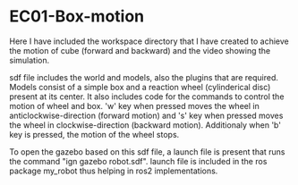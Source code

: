 # EC01-Box-motion
Here I have included the workspace directory that I have created to achieve the motion of cube (forward and backward) and the video showing the simulation.

sdf file includes the world and models, also the plugins that are required. Models consist of a simple box and a reaction wheel (cylinderical disc) present at its center. It also includes code for the commands to control the motion of wheel and box. 'w' key when pressed moves the wheel in anticlockwise-direction (forward motion) and 's' key when pressed moves the wheel in clockwise-direction (backward motion). Additionaly when 'b' key is pressed, the motion of the wheel stops.

To open the gazebo based on this sdf file, a launch file is present that runs the command "ign gazebo robot.sdf". launch file is included in the ros package my_robot thus helping in ros2 implementations.
